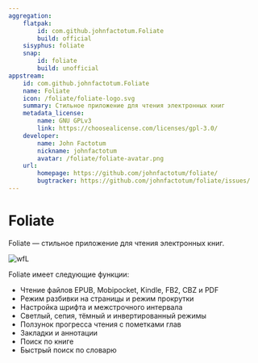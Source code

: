 ```yaml
---
aggregation:
    flatpak:
        id: com.github.johnfactotum.Foliate
        build: official
    sisyphus: foliate
    snap:
        id: foliate
        build: unofficial
appstream:
    id: com.github.johnfactotum.Foliate
    name: Foliate
    icon: /foliate/foliate-logo.svg
    summary: Стильное приложение для чтения электронных книг
    metadata_license:
        name: GNU GPLv3
        link: https://choosealicense.com/licenses/gpl-3.0/
    developer:
        name: John Factotum
        nickname: johnfactotum
        avatar: /foliate/foliate-avatar.png
    url:
        homepage: https://github.com/johnfactotum/foliate/
        bugtracker: https://github.com/johnfactotum/foliate/issues/
---
```


# Foliate

Foliate — стильное приложение для чтения электронных книг.

![wfL](https://dl.flathub.org/repo/screenshots/com.github.johnfactotum.Foliate-stable/1248x702/com.github.johnfactotum.Foliate-7ff807e57358053b92037e50c60f32a3.png)

Foliate имеет следующие функции:

-   Чтение файлов EPUB, Mobipocket, Kindle, FB2, CBZ и PDF
-   Режим разбивки на страницы и режим прокрутки
-   Настройка шрифта и межстрочного интервала
-   Светлый, сепия, тёмный и инвертированный режимы
-   Ползунок прогресса чтения с пометками глав
-   Закладки и аннотации
-   Поиск по книге
-   Быстрый поиск по словарю

<!--@include: @apps/_parts/install/content-repo.md-->
<!--@include: @apps/_parts/install/content-flatpak.md-->
<!--@include: @apps/_parts/install/content-snap.md-->
